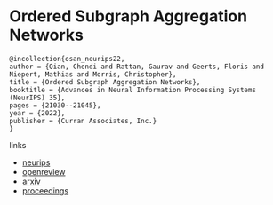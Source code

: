 # Ordered Subgraph Aggregation Networks

```
@incollection{osan_neurips22,
author = {Qian, Chendi and Rattan, Gaurav and Geerts, Floris and Niepert, Mathias and Morris, Christopher},
title = {Ordered Subgraph Aggregation Networks},
booktitle = {Advances in Neural Information Processing Systems (NeurIPS) 35},
pages = {21030--21045},
year = {2022},
publisher = {Curran Associates, Inc.}
}
```

links
- [neurips](https://nips.cc/Conferences/2022/Schedule?showEvent=53432)
- [openreview](https://openreview.net/forum?id=w0QoqmUT9vJ)
- [arxiv](https://arxiv.org/abs//2206.11168)
- [proceedings](https://papers.nips.cc//paper_files/paper/2022/hash/8471dc3f5180df17e2fa84f106f1ee8e-Abstract-Conference.html)
